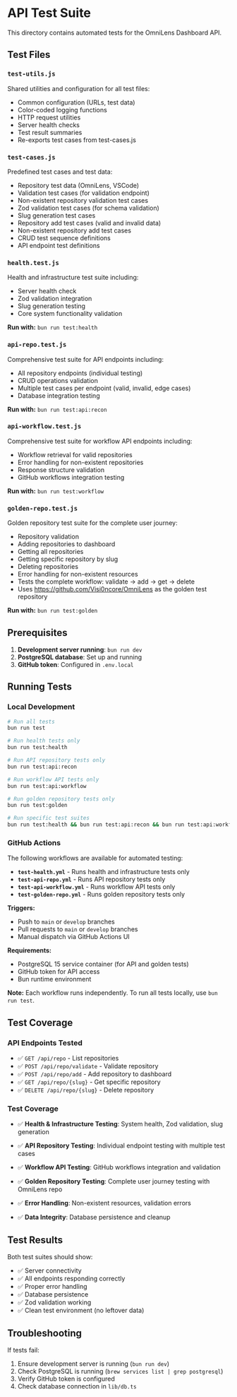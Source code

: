 # API Test Suite

This directory contains automated tests for the OmniLens Dashboard API.

## Test Files

### `test-utils.js`
Shared utilities and configuration for all test files:
- Common configuration (URLs, test data)
- Color-coded logging functions
- HTTP request utilities
- Server health checks
- Test result summaries
- Re-exports test cases from test-cases.js

### `test-cases.js`
Predefined test cases and test data:
- Repository test data (OmniLens, VSCode)
- Validation test cases (for validation endpoint)
- Non-existent repository validation test cases
- Zod validation test cases (for schema validation)
- Slug generation test cases
- Repository add test cases (valid and invalid data)
- Non-existent repository add test cases
- CRUD test sequence definitions
- API endpoint test definitions

### `health.test.js`
Health and infrastructure test suite including:
- Server health check
- Zod validation integration
- Slug generation testing
- Core system functionality validation

**Run with:** `bun run test:health`

### `api-repo.test.js`
Comprehensive test suite for API endpoints including:
- All repository endpoints (individual testing)
- CRUD operations validation
- Multiple test cases per endpoint (valid, invalid, edge cases)
- Database integration testing

**Run with:** `bun run test:api:recon`

### `api-workflow.test.js`
Comprehensive test suite for workflow API endpoints including:
- Workflow retrieval for valid repositories
- Error handling for non-existent repositories
- Response structure validation
- GitHub workflows integration testing

**Run with:** `bun run test:workflow`

### `golden-repo.test.js`
Golden repository test suite for the complete user journey:
- Repository validation
- Adding repositories to dashboard
- Getting all repositories
- Getting specific repository by slug
- Deleting repositories
- Error handling for non-existent resources
- Tests the complete workflow: validate → add → get → delete
- Uses https://github.com/Visi0ncore/OmniLens as the golden test repository

**Run with:** `bun run test:golden`

## Prerequisites

1. **Development server running**: `bun run dev`
2. **PostgreSQL database**: Set up and running
3. **GitHub token**: Configured in `.env.local`

## Running Tests

### Local Development

```bash
# Run all tests
bun run test

# Run health tests only
bun run test:health

# Run API repository tests only
bun run test:api:recon

# Run workflow API tests only
bun run test:api:workflow

# Run golden repository tests only
bun run test:golden

# Run specific test suites
bun run test:health && bun run test:api:recon && bun run test:api:workflow && bun run test:golden
```

### GitHub Actions

The following workflows are available for automated testing:

- **`test-health.yml`** - Runs health and infrastructure tests only
- **`test-api-repo.yml`** - Runs API repository tests only
- **`test-api-workflow.yml`** - Runs workflow API tests only
- **`test-golden-repo.yml`** - Runs golden repository tests only

**Triggers:**
- Push to `main` or `develop` branches
- Pull requests to `main` or `develop` branches
- Manual dispatch via GitHub Actions UI

**Requirements:**
- PostgreSQL 15 service container (for API and golden tests)
- GitHub token for API access
- Bun runtime environment

**Note:** Each workflow runs independently. To run all tests locally, use `bun run test`.

## Test Coverage

### API Endpoints Tested
- ✅ `GET /api/repo` - List repositories
- ✅ `POST /api/repo/validate` - Validate repository
- ✅ `POST /api/repo/add` - Add repository to dashboard
- ✅ `GET /api/repo/{slug}` - Get specific repository
- ✅ `DELETE /api/repo/{slug}` - Delete repository

### Test Coverage
- ✅ **Health & Infrastructure Testing**: System health, Zod validation, slug generation

- ✅ **API Repository Testing**: Individual endpoint testing with multiple test cases
- ✅ **Workflow API Testing**: GitHub workflows integration and validation
- ✅ **Golden Repository Testing**: Complete user journey testing with OmniLens repo
- ✅ **Error Handling**: Non-existent resources, validation errors
- ✅ **Data Integrity**: Database persistence and cleanup

## Test Results

Both test suites should show:
- ✅ Server connectivity
- ✅ All endpoints responding correctly
- ✅ Proper error handling
- ✅ Database persistence
- ✅ Zod validation working
- ✅ Clean test environment (no leftover data)

## Troubleshooting

If tests fail:
1. Ensure development server is running (`bun run dev`)
2. Check PostgreSQL is running (`brew services list | grep postgresql`)
3. Verify GitHub token is configured
4. Check database connection in `lib/db.ts`

